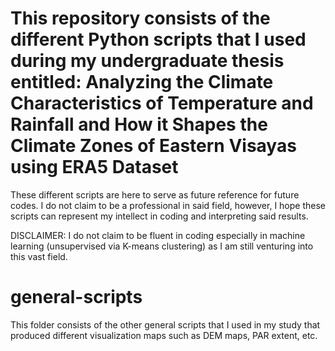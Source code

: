 # This repository consists of the different Python scripts that I used during my undergraduate thesis entitled: Analyzing the Climate Characteristics of Temperature and Rainfall and How it Shapes the Climate Zones of Eastern Visayas using ERA5 Dataset

These different scripts are here to serve as future reference for future codes. I do not claim to be a professional in said field, however,
I hope these scripts can represent my intellect in coding and interpreting said results.

DISCLAIMER: I do not claim to be fluent in coding especially in machine learning (unsupervised via K-means clustering) as I am still venturing 
into this vast field.


# general-scripts

This folder consists of the other general scripts that I used in my study that produced different visualization maps such as DEM maps, PAR extent, etc.
